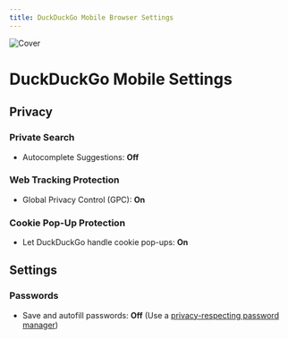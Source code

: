 ```yaml
---
title: DuckDuckGo Mobile Browser Settings
---
```


![Cover](/assets/covers/duckduckgo.png)

# DuckDuckGo Mobile Settings

## Privacy

### Private Search

* Autocomplete Suggestions: **Off**

### Web Tracking Protection

* Global Privacy Control (GPC): **On**

### Cookie Pop-Up Protection

* Let DuckDuckGo handle cookie pop-ups: **On**

## Settings

### Passwords

* Save and autofill passwords: **Off** (Use a [privacy-respecting password manager](/recommendations/software/password-managers))
